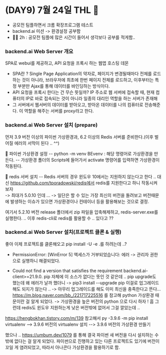 # (DAY9) 7월 24일 THL 🤞

 - 공모전 팀플하면서 크롬 확장프로그램 테스트
 - backend.ai 미션 -> 환경설정 공부함
 - 🚶‍♀ 2h : 공모전 팀플에 많은 시간이 들어서 생각보다 공부를 적게함..

### backend.ai Web Server 개요

SPA로 webui를 제공하고, API 요청을 프록시 하는 웹앱 호스팅 데몬

* SPA란 ? Single Page Application의 약자로, 페이지가 변경될때마다 전체를 로드하는 것이 아니라, 브라우저에 최초에 한번 페이지 전체를 로드하고, 이후부터는 특정 부분만 Ajax를 통해 데이터를 바인딩하는 방식이다.
* API 요청을 프록시 한다는 건 무슨 뜻일까? IP 주소로 웹 서버에 접속할 때, 현재 컴퓨터의 IP로 바로 접속되는 것이 아니라 일종의 대리인 역할을 하는 서버가 존재해 
* 그 서버에서 웹서버의 데이터를 받아오고, 받아온 데이터를 나의 컴퓨터로 전송해준다. 이 역할을 해주는 서버를 proxy라고 한다.

### backend.ai Web Server 설치 (prepare)
먼저 3.9 버전 이상의 파이썬 가상환경과, 6.2 이상의 Redis 서버를 준비한다.(이후 벌어질 에러의 서막이 된다 .. ^^)

🔎 파이썬 가상환경 설정
-- python -m venv BEvenv : 해당 명령어로 가상환경을 만든다.
-- 가상환경 폴더의 Scripts에 들어가서 activate 명령어를 입력하면 가상환경이 작동된다.

🔎 redis 서버 설치
-- Redis 서버의 경우 윈도우 10에서는 지원하지 않는다고 한다 ..
대신 https://github.com/tporadowski/redis에서 redis를 지원한다고 하니 작동시켜보자<br>
-> 최대가 5.0.10 인데 ... -> 일단은 할 수 있는 가장 최신의 버전을 돌려보고 버전때문에 발생하는 이슈가 있으면 가상환경이나 컨테이너 등을 활용해보는 것으로 결정.

여기서 5.2.10 버전 release 폴더에서 zip 파일을 압축해제하고, redis-server.exe를 실행한다.
 .. 이후 redis-cli로 redis를 활용할 수 .. 있다고 ??


### backend.ai Web Server 설치(프로젝트 클론 & 실행)

좋아 이제 프로젝트를 클론해오고
pip install -U -e .를 하려는데 ..?

* PermissionError: [WinError 5] 액세스가 거부되었습니다: 에러 -> 관리자 권한으로 실행하니 해결되었다.

* Could not find a version that satisfies the requirement backend.ai-client>=21.9.0.
 pip 자체에 이 소스가 없다는 뜻인 것 같은데 .. pip upgrade도 했는데 왜 에러가 날까 했더니
  -> pip3 install --upgrade pip 이걸로 업그레이드 해도 되지가 않는다 ..
  -> 아무리 업그레이드를 해도 이미 최신을 충족한다고 뜬다... https://m.blog.naver.com/bb_/221717225516 를 참고해 python 가상환경 때문이란 걸 알게 되었다.
 -> 가상환경을 높은 버전의 python 으로 다시 하자 ! 흠 그런데 redis도 윈도우 지원하는게 낮은 버전밖에 없어서 그걸 깔았는데 .. 

https://hengbokhan.tistory.com/m/139 참고해서
py -3.9.6 -m pip install virtualenv
 --> 3.9.6 버전의 virtualenv 설치
 --> 3.9.6 버전의 가상환경 만들기

했으나 .. https://umbum.dev/1079 를 통해 결국 파이썬 새 버전을 다시 설치하는 수밖에 없다는 걸 알게 되었다.
파이썬으로 진행하고 있는 다른 프로젝트도 있기에 버전이 꼬일 게 염려되었고, 따라서 아나콘다 가상환경을 활용하기로 함.
